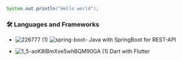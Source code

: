 ```Java
System.out.println("Hello world");
```

### 🛠 Languages and Frameworks 

- ![226777 (1)](https://user-images.githubusercontent.com/114286961/215285345-1734feb6-2775-436d-9ded-58cb366eb510.png) ![spring-boot-](https://user-images.githubusercontent.com/114286961/215282948-56d898f5-32af-4a16-999c-91b0a3b49827.png) Java with SpringBoot for REST-API

- ![1_5-aoK8IBmXve5whBQM90GA (1)](https://user-images.githubusercontent.com/114286961/217728318-a2b48de9-d07f-4a41-bbfd-b84995496f11.png)
  Dart with Flutter 





